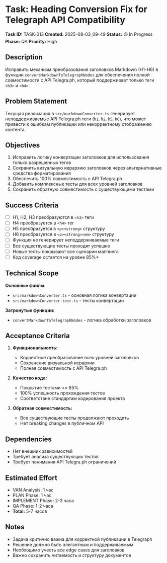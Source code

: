 # Task: Heading Conversion Fix for Telegraph API Compatibility

**Task ID:** TASK-013
**Created:** 2025-08-03_09-49
**Status:** 🟡 In Progress
**Phase:** QA
**Priority:** High

## Description

Исправить механизм преобразования заголовков Markdown (H1-H6) в функции `convertMarkdownToTelegraphNodes` для обеспечения полной совместимости с API Telegra.ph, который поддерживает только теги `<h3>` и `<h4>`.

## Problem Statement

Текущая реализация в `src/markdownConverter.ts` генерирует неподдерживаемые API Telegra.ph теги (`h1`, `h2`, `h5`, `h6`), что может привести к ошибкам публикации или некорректному отображению контента.

## Objectives

1. Исправить логику конвертации заголовков для использования только разрешенных тегов
2. Сохранить визуальную иерархию заголовков через альтернативные средства форматирования
3. Обеспечить 100% совместимость с API Telegra.ph
4. Добавить комплексные тесты для всех уровней заголовков
5. Сохранить обратную совместимость с существующими тестами

## Success Criteria

- [ ] H1, H2, H3 преобразуются в `<h3>` теги
- [ ] H4 преобразуется в `<h4>` тег
- [ ] H5 преобразуется в `<p><strong>` структуру
- [ ] H6 преобразуется в `<p><strong><em>` структуру
- [ ] Функция не генерирует неподдерживаемые теги
- [ ] Все существующие тесты проходят успешно
- [ ] Новые тесты покрывают все сценарии маппинга
- [ ] Код coverage остается на уровне 85%+

## Technical Scope

**Основные файлы:**
- `src/markdownConverter.ts` - основная логика конвертации
- `src/markdownConverter.test.ts` - тесты конвертации

**Затронутые функции:**
- `convertMarkdownToTelegraphNodes` - логика обработки заголовков

## Acceptance Criteria

1. **Функциональность:**
   - Корректное преобразование всех уровней заголовков
   - Сохранение визуальной иерархии
   - Полная совместимость с API Telegra.ph

2. **Качество кода:**
   - Покрытие тестами >= 85%
   - 100% успешность прохождения тестов
   - Соответствие стандартам кодирования проекта

3. **Обратная совместимость:**
   - Все существующие тесты продолжают проходить
   - Нет breaking changes в публичном API

## Dependencies

- Нет внешних зависимостей
- Требует анализа существующих тестов
- Требует понимания API Telegra.ph ограничений

## Estimated Effort

- VAN Analysis: 1 час
- PLAN Phase: 1 час
- IMPLEMENT Phase: 2-3 часа
- QA Phase: 1-2 часа
- **Total:** 5-7 часов

## Notes

- Задача критично важна для корректной публикации в Telegraph
- Решение должно быть элегантным и поддерживаемым
- Необходимо учесть все edge cases для заголовков
- Важно сохранить читаемость и структуру документов